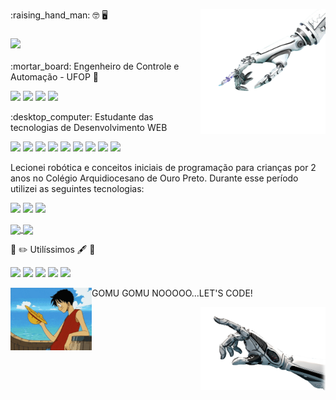 
<p><img align="right" src="https://github.com/Dionizioji/dionizioji/blob/main/UPHAND.png?raw=true" width=200px/></p>
<p>:raising_hand_man: 🤓 🖥️ </p>
<h3 align="left"><img src='https://img.shields.io/badge/Hi! Im Dionízio Inácio!-9957CD?style=for-the-badge&logo=None&logoColor=white)' width=300px/></h3>
<p>:mortar_board: Engenheiro de Controle e Automação - UFOP 🤖<p/>

<p><img src="https://img.shields.io/badge/LABVIEW-FFCBDB?style=for-the-badge&logo=LABVIEW&logoColor=white" width=100px/>
<img src="https://img.shields.io/badge/MATLAB-FF0000?style=for-the-badge&logo=MatLAB&logoColor=white" width=70px/>
<img src="https://img.shields.io/badge/Python-FFD43B?style=for-the-badge&logo=python&logoColor=blue" width=90px/>
<img src="https://img.shields.io/badge/C%2B%2B-00599C?style=for-the-badge&logo=c%2B%2B&logoColor=white" width=65px/><p/>

<p>:desktop_computer: Estudante das tecnologias de Desenvolvimento WEB<p/> 

<p><img src="https://img.shields.io/badge/CSS3-1572B6?style=for-the-badge&logo=css3&logoColor=white" width=70px/>
<img src="https://img.shields.io/badge/JavaScript-323330?style=for-the-badge&logo=javascript&logoColor=F7DF1E" width=120px/>
<img src="https://img.shields.io/badge/HTML5-E34F26?style=for-the-badge&logo=html5&logoColor=white" width=80px/>
<img src="https://img.shields.io/badge/TypeScript-007ACC?style=for-the-badge&logo=typescript&logoColor=white" width=120px/>
<img src="https://img.shields.io/badge/React-20232A?style=for-the-badge&logo=react&logoColor=61DAFB" width=80px/>
<img src="https://img.shields.io/badge/GitHub-100000?style=for-the-badge&logo=github&logoColor=white" width=80px/>
<img src="https://img.shields.io/badge/Node.js-339933?style=for-the-badge&logo=nodedotjs&logoColor=white" width=90px/>
<img src="https://img.shields.io/badge/Sass-CC6699?style=for-the-badge&logo=sass&logoColor=white" width=70px/>
<img src="https://img.shields.io/badge/MySQL-005C84?style=for-the-badge&logo=mysql&logoColor=white" width=80px/></p>

<p>Lecionei robótica e conceitos iniciais de programação para crianças por 2 anos no Colégio Arquidiocesano de Ouro Preto. Durante esse período utilizei as seguintes tecnologias:</P>
<p><img src="https://img.shields.io/badge/Scratch-4D97FF?style=for-the-badge&logo=Scratch&logoColor=white" width=100px/>
<img src="https://img.shields.io/badge/Arduino-00979D?style=for-the-badge&logo=Arduino&logoColor=white" width=100px/>
<img src="https://img.shields.io/badge/LEGO_MINDSTORMS EV3-A8CCE8?style=for-the-badge&logo=Lego&logoColor=white" width=170px/></p>

<p><a href="https://github.com/anuraghazra/github-readme-stats">
  <img style= "height: 200px; weight: 270px" align="center" src="https://github-readme-stats.vercel.app/api?username=dionizioji&show_icons=true&theme=dracula" />
</a>
<a href="https://github.com/anuraghazra/convoychat">
  <img style= "height: 200px; weight: 270px" align="center" src="https://github-readme-stats.vercel.app/api/top-langs/?username=dionizioji&hide=PowerShell&layout=compact&theme=dracula" />
</a></p>

📝 ✏️ Utilíssimos 🖋️ 📝
<p><img src="https://img.shields.io/badge/Udemy-EC5252?style=for-the-badge&logo=Udemy&logoColor=white" width=80px>
<img src="https://img.shields.io/badge/Duolingo-58CC02?style=for-the-badge&logo=Duolingo&logoColor=white" width=100px>
<img src="https://img.shields.io/badge/Notion-000000?style=for-the-badge&logo=notion&logoColor=white" width=100px>
<img src="https://img.shields.io/badge/Overleaf-47A141?style=for-the-badge&logo=Overleaf&logoColor=white" width=100px>  
<img src="https://img.shields.io/badge/Discord-5865F2?style=for-the-badge&logo=discord&logoColor=white" width=100px>
</p> 

<p align="left">GOMU GOMU NOOOOO...LET'S CODE!
<img style = "height: 100px; width: 130px" align="left" src="https://github.com/Dionizioji/dionizioji/blob/main/LUFFY.webp?raw=true" width=200px/>
</p>


<p><img align="right" src="https://github.com/Dionizioji/dionizioji/blob/main/DOWNHAND.png?raw=true" width=200px/></p>
